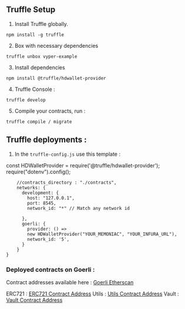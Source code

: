 ## Truffle Setup 

1. Install Truffle globally.

`npm install -g truffle`

2. Box with necessary dependencies

`truffle unbox vyper-example`

3. Install dependencies 

``` npm install @truffle/hdwallet-provider ``` 

4. Truffle Console :

`truffle develop`

5. Compile your contracts, run :

`truffle compile / migrate`


## Truffle deployments :

1. In the ``` truffle-config.js ``` use this template : 

const HDWalletProvider = require('@truffle/hdwallet-provider');
require("dotenv").config();

``` module.exports = {
    //contracts_directory : "./contracts",
    networks: {
      development: {
        host: "127.0.0.1",
        port: 8545,
        network_id: "*" // Match any network id
        
      },
      goerli: {
        provider: () =>
        new HDWalletProvider("YOUR_MEMONIAC", "YOUR_INFURA_URL"),
        network_id: '5',
      }
    }
}
``` 
### Deployed contracts on Goerli : 

Contract addresses available here : [Goerli Etherscan](https://goerli.etherscan.io/address/0xae8Cf2241562dA2453CbC77e408cfb52BBa0897e)

ERC721 : [ERC721 Contract Address](https://goerli.etherscan.io/address/0xae8Cf2241562dA2453CbC77e408cfb52BBa0897e)
Utils : [Utils Contract Address](https://goerli.etherscan.io/address/0xAA5201479713a4bF4214B548a7bA7D9EAc2791Df)
Vault : [Vault Contract Address](https://goerli.etherscan.io/address/0x853fcAEDff1650F8FC2E9810BC22B055F167d921)




